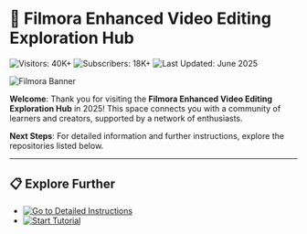 # 🎥 Filmora Enhanced Video Editing Exploration Hub  

![Visitors: 40K+](https://img.shields.io/badge/Visitors-40K+-ff9f43)  ![Subscribers: 18K+](https://img.shields.io/badge/Subscribers-18K+-6ab04c)  ![Last Updated: June 2025](https://img.shields.io/badge/Last_Updated-June_2025-3498db)

![Filmora Banner](https://camo.githubusercontent.com/2407cf66f0aef2044b0cfda4b83299497b15ecd2e855b92b4636bc237890c775/68747470733a2f2f696d616765732e776f6e64657273686172652e636f6d2f66696c6d6f72612f696d61676573323032352f646f776e6c6f61642d746573742f6d6f64616c2d6c656176652d646f776e6c6f6164303432392e706e67)

**Welcome**: Thank you for visiting the **Filmora Enhanced Video Editing Exploration Hub** in 2025! This space connects you with a community of learners and creators, supported by a network of enthusiasts.

**Next Steps**: For detailed information and further instructions, explore the repositories listed below.

---

## 📋 Explore Further  

- [![Go to Detailed Instructions](https://img.shields.io/badge/Go_to_Detailed_Instructions-NOW-blueviolet)](https://github.com/FilmoraEnhancedVideoEditingCommunity/.github)  
- [![Start Tutorial](https://img.shields.io/badge/Start_Tutorial-NOW-blueviolet)](https://github.com/FilmoraEnhancedVideoEditingCommunity/.github)  
